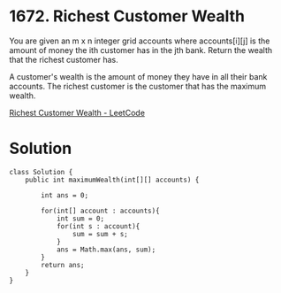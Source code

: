 # 1672. Richest Customer Wealth

You are given an m x n integer grid accounts where accounts[i][j] is the amount of money the i​​​​​​​​​​​th​​​​ customer has in the j​​​​​​​​​​​th​​​​ bank. Return the wealth that the richest customer has.

A customer's wealth is the amount of money they have in all their bank accounts. The richest customer is the customer that has the maximum wealth.

[Richest Customer Wealth - LeetCode](https://leetcode.com/problems/richest-customer-wealth/description/)

# Solution

```
class Solution {
    public int maximumWealth(int[][] accounts) {
        
        int ans = 0;
        
        for(int[] account : accounts){
            int sum = 0;
            for(int s : account){
                sum = sum + s;
            }
            ans = Math.max(ans, sum);
        }
        return ans;
    }
}
```